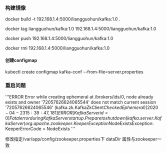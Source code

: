 ### 构建镜像
docker build -t 192.168.1.4:5000/liangguohun/kafka:1.0 .

docker tag liangguohun/kafka:1.0 192.168.1.4:5000/liangguohun/kafka:1.0

docker push 192.168.1.4:5000/liangguohun/kafka:1.0

docker rmi 192.168.1.4:5000/liangguohun/kafka:1.0
#### 创建configmap
kubectl create configmap kafka-conf --from-file=server.properties

### 重启问题

'''ERROR Error while creating ephemeral at /brokers/ids/0, node already exists and owner '72057626624065544' does not match current session '72057626624065546' (kafka.zk.KafkaZkClient$CheckedEphemeral)
[2020-04-23 15:39:47,181] ERROR [KafkaServer id=0] Fatal error during KafkaServer startup. Prepare to shutdown (kafka.server.KafkaServer)
org.apache.zookeeper.KeeperException$NodeExistsException: KeeperErrorCode = NodeExists '''

修改指定/var/app/config/zookeeper.properties下
dataDir 属性与zookeeper一致
